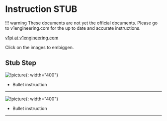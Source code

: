 # Instruction STUB

!!! warning
    These documents are not yet the official documents. Please go to v1engineering.com for the up to date and accurate
    instructions.

[v1pi at v1engineering.com](https://www.v1engineering.com/dip-a-toe-in-the-pool-v1pi/)

Click on the images to embiggen.

## Stub Step

![!picture](https://www.v1engineering.com/wp-content/uploads/2016/08/IMG_20160823_115308.jpg){: width="400"}

* Bullet instruction
___

![!picture](https://www.v1engineering.com/wp-content/uploads/2016/08/IMG_20160823_115352.jpg){: width="400"}

* Bullet instruction
___

